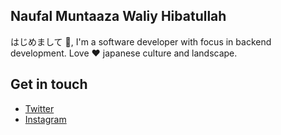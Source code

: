 ## Naufal Muntaaza Waliy Hibatullah

はじめまして 👋, I'm a software developer with focus in backend development. Love ❤️ japanese culture and landscape. 

## Get in touch

* [Twitter](https://twitter.com/nmuntaaza)
* [Instagram](https://www.instagram.com/nmuntaaza) 